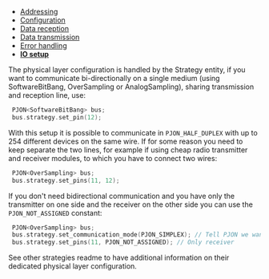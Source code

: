 - [Addressing](https://github.com/gioblu/PJON/tree/7.0/documentation/addressing.md)
- [Configuration](https://github.com/gioblu/PJON/tree/7.0/documentation/configuration.md)
- [Data reception](https://github.com/gioblu/PJON/tree/7.0/documentation/data-reception.md)
- [Data transmission](https://github.com/gioblu/PJON/tree/7.0/documentation/data-transmission.md)
- [Error handling](https://github.com/gioblu/PJON/tree/7.0/documentation/error-handling.md)
- **[IO setup](https://github.com/gioblu/PJON/tree/7.0/documentation/io-setup.md)**

The physical layer configuration is handled by the Strategy entity, if you want to communicate bi-directionally on a single medium (using SoftwareBitBang, OverSampling or AnalogSampling), sharing transmission and reception line, use:
```cpp  
 PJON<SoftwareBitBang> bus;
 bus.strategy.set_pin(12);
```

With this setup it is possible to communicate in `PJON_HALF_DUPLEX` with up to 254 different devices on the same wire.
If for some reason you need to keep separate the two lines, for example if using cheap radio transmitter and receiver modules, to which you have to connect two wires:
```cpp  
 PJON<OverSampling> bus;
 bus.strategy.set_pins(11, 12);
```

If you don't need bidirectional communication and you have only the transmitter on one side and the receiver on the other side you can use the `PJON_NOT_ASSIGNED` constant:
```cpp  
 PJON<OverSampling> bus;
 bus.strategy.set_communication_mode(PJON_SIMPLEX); // Tell PJON we want to operate in simplex mode
 bus.strategy.set_pins(11, PJON_NOT_ASSIGNED); // Only receiver
```

See other strategies readme to have additional information on their dedicated physical layer configuration.
